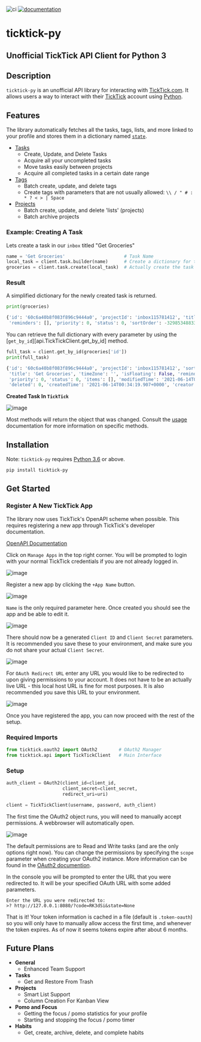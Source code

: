 ![ci](https://github.com/lazeroffmichael/ticktick-py/workflows/ci/badge.svg)
[![documentation](https://img.shields.io/badge/docs-mkdocs%20material-blue.svg?style=flat)](https://lazeroffmichael.github.io/ticktick-py/)

# ticktick-py
## Unofficial TickTick API Client for Python 3

## Description
`ticktick-py` is an unofficial API library for interacting with [TickTick.com](<https://www.ticktick.com/>). 
It allows
users a way to interact with their [TickTick](<https://www.ticktick.com/>) account 
using [Python](https://www.python.org/). 

## Features

The library automatically fetches all the tasks, tags, lists, and more linked to your profile and stores them in a 
dictionary named [`state`](usage/api/#state).

 - [Tasks](usage/tasks.md)
    - Create, Update, and Delete Tasks
    - Acquire all your uncompleted tasks
    - Move tasks easily between projects
    - Acquire all completed tasks in a certain date range
 - [Tags](usage/tags.md)
    - Batch create, update, and delete tags
    - Create tags with parameters that are not usually allowed: `\\ / " # : * ? < > | Space`
 - [Projects](usage/projects.md)
    - Batch create, update, and delete 'lists' (projects)
    - Batch archive projects

### Example: Creating A Task

Lets create a task in our ```inbox``` titled "Get Groceries"

``` python
name = 'Get Groceries'                      # Task Name
local_task = client.task.builder(name)      # Create a dictionary for the task
groceries = client.task.create(local_task)  # Actually create the task
```

### Result

A simplified dictionary for the newly created task is returned.

```python
print(groceries)

{'id': '60c6a40b8f083f896c9444a0', 'projectId': 'inbox115781412', 'title': 'Get Groceries', 'timeZone': '', 
 'reminders': [], 'priority': 0, 'status': 0, 'sortOrder': -3298534883328, 'items': []}
```
You can retrieve the full dictionary with every parameter by using the [`get_by_id`][api.TickTickClient.get_by_id] 
method. 

```python
full_task = client.get_by_id(groceries['id'])
print(full_task)

{'id': '60c6a40b8f083f896c9444a0', 'projectId': 'inbox115781412', 'sortOrder': -3298534883328, 
 'title': 'Get Groceries', 'timeZone': '', 'isFloating': False, 'reminder': '', 'reminders': [], 
 'priority': 0, 'status': 0, 'items': [], 'modifiedTime': '2021-06-14T00:34:19.907+0000', 'etag': 't8xnwewi', 
 'deleted': 0, 'createdTime': '2021-06-14T00:34:19.907+0000', 'creator': 113581412, 'tags': [], 'kind': 'TEXT'}
```

**Created Task In `TickTick`**

![image](https://user-images.githubusercontent.com/56806733/121826787-7c5ef980-cc6e-11eb-8483-745df39e973b.png)

Most methods will return the object that was changed. Consult the [usage](usage/api.md) documentation for more information on specific methods.

    
## Installation

Note: `ticktick-py` requires [Python 3.6](https://www.python.org/downloads/) or above.

```md
pip install ticktick-py
```

## Get Started 

### Register A New TickTick App

The library now uses TickTick's OpenAPI scheme when possible. This requires registering
a new app through TickTick's developer documentation.

[OpenAPI Documentation](https://developer.ticktick.com/docs#/openapi)

Click on `Manage Apps` in the top right corner. You will be prompted to login with your 
normal TickTick credentials if you are not already logged in. 

![image](https://user-images.githubusercontent.com/56806733/121824548-c4c3ea80-cc61-11eb-8160-698b6ae5c9f6.png)

Register a new app by clicking the `+App Name` button.

![image](https://user-images.githubusercontent.com/56806733/121824646-87139180-cc62-11eb-9911-fc8bc4d6c3d6.png)

`Name` is the only required parameter here. Once created you should see the app and be able to edit it. 

![image](https://user-images.githubusercontent.com/56806733/121825007-e377b080-cc64-11eb-957c-cedf3ef8f7fd.png)

There should now be a generated `Client ID` and `Client Secret` parameters. It is recommended you save these to your
environment, and make sure you do not share your actual `Client Secret`. 

![image](https://user-images.githubusercontent.com/56806733/121825074-584aea80-cc65-11eb-8262-8dde4d9481a1.png)

For `OAuth Redirect URL` enter any URL you would like to be redirected to upon giving permissions to your account. 
It does not have to be an actually live URL - this local host URL is fine for most purposes. It is also recommended you 
save this URL to your environment.

![image](https://user-images.githubusercontent.com/56806733/121825203-e1fab800-cc65-11eb-9a2d-38d0787c5b1b.png)

Once you have registered the app, you can now proceed with the rest of the setup. 

### Required Imports

``` python
from ticktick.oauth2 import OAuth2        # OAuth2 Manager
from ticktick.api import TickTickClient   # Main Interface
```

### Setup

``` python
auth_client = OAuth2(client_id=client_id,
                     client_secret=client_secret,
                     redirect_uri=uri)

client = TickTickClient(username, password, auth_client)
```

The first time the OAuth2 object runs, you will need to manually accept permissions. A webbrowser will automatically
open.

![image](https://user-images.githubusercontent.com/56806733/121825814-479c7380-cc69-11eb-8b0d-a2ff6ef1e8bd.png)

The default permissions are to Read and Write tasks (and are the only options right now). You can change the permissions
by specifying the `scope` parameter when creating your OAuth2 instance. More information can be found in the 
[OAuth2 documention](usage/oauth2.md).

In the console you will be prompted to enter the URL that you were redirected to. It will be your specified OAuth URL 
with some added parameters.

```
Enter the URL you were redirected to:
>? http://127.0.0.1:8080/?code=RK3dSi&state=None
```

That is it! Your token information is cached in a file (default is `.token-oauth`) so you will only have to manually 
allow access the first time, and whenever the token expires. As of now it seems tokens expire after about 6 months.

## Future Plans

- **General**
    - Enhanced Team Support
- **Tasks**
    - Get and Restore From Trash  
- **Projects**
    - Smart List Support
    - Column Creation For Kanban View
- **Pomo and Focus**  
    - Getting the focus / pomo statistics for your profile  
    - Starting and stopping the focus / pomo timer    
- **Habits**  
    - Get, create, archive, delete, and complete habits
